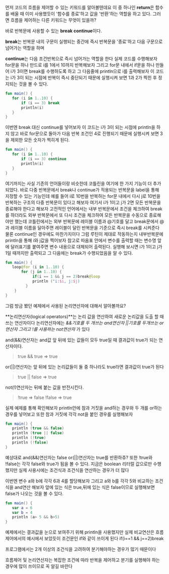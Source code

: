먼저 코드의 흐름을 제어할 수 있는 키워드를 알아볼텐데요 이 중 하나인 **return**은 함수를 배울 때 이미 사용했듯이 '함수를 종료'하고 값을 '반환'하는 역할을 하고 있다. 그러면 흐름을 제어하는 다른 키워드는 무엇이 있을까?

바로 반복문에 사용할 수 있는 **break continue**이다.

**break**는 반복문 내의 구문이 실행되는 중간에 즉시 반복문을 '종료'하고 다음 구문으로 넘어가는 역할을 하며

**continue**는 다음 조건반복으로 즉시 넘어가는 역할을 한다 실제 코드를 수행해보자 for문을 하나 만드로 i를 1에서 10까지 반복해보자 그리고 for문 내에서 if문을 하나 만들어 i가 3이면 break를 수행하도록 하고 그 다음줄에 println으로 i를 출력해보자 이 코드는 i가 3이 되는 시점에 반복이 즉시 중단되기 때문에 실행시켜 보면 1과 2가 찍힌 후 정지되는 것을 볼 수 있다.

```kotlin
fun main() {
   for (i in 1..10) {
       if (i == 3) break
       println(i)
   }
}
```

이번엔 break 대신 continue를 넣어보자 이 코드는 i가 3이 되는 시점에 println을 하지 않고 바로 for문으로 돌아가 다음 반복 조건인 4로 진행되기 때문에 실행시켜 보면 3을 제외한 모든 숫자가 찍히게 된다.

```kotlin
fun main() {
   for (i in 1..10) {
       if (i == 3) continue
       println(i)
   }
}
```

여기까지는 사실 기존의 언어들이랑 비슷한데 코틀린을 여기에 한 가지 기능이 더 추가되었다. 바로 다중 반복문에서 break나 continue가 적용되는 반복문을 label을 통해 지정할 수 있는 기능인데 예를 들어 i로 10번을 반복하는 for문 내에서 다시 j로 10번을 반복하는 구조의 다중 반복문이 있다고 해보자 여기서 i가 1이고 j가 2면 모든 반복문을 종료해야 한다고 해보자 고전적인 언어에서는 내부 반복문에서 조건을 체크하여 break를 하더라도 외부 반복문에서 또 다시 조건을 체크하여 모든 반복문을 수동으로 종료해야만 했는데 코틀린에서는 외부 반복문에 레이블 이름과 @기호를 달고  break문에서 @과 레이블 이름을 달아주면 레이블이 달린 반복문을 기준으로 즉시 break를 시켜준다 물론 continue인 경우에도 마찬가지이다 그럼 루틴이 제대로 작동하는지 내부반복문에 println을 통해 i와 j값을 찍어보자 참고로 따옴표 안에서 변수를 출력할 때는 변수명 앞에 달러표기를 붙여주면 변수 내용으로 대체되어 출력된다. 실행해 보시면 i가 1이고 j가 1일 때까지만 출력되고 그 다음에는 break가 수행되었음을 알 수 있다.

```kotlin
fun main() {
   loop@for (i in 1..10) {
       for (j in 1..10) {
            if(i == 1 && j == 2)break@loop
            println ("i:$i, j:$j)
         }
    }
}
```

그럼 방금 봤던 예제에서 사용된 논리연산자에 대해서 알아볼까요?

**논리연산자(logical operators)**는 논리 값을 연산하여 새로운 논리값을 도출 할 때 쓰는 연산자이다 논리연산자에는 *&&기호를 두 개쓰는 and연산자*  *||기호를 두개쓰는 or연산자* *그리고 !를 사용하는 not연산자* 가 있다

and(&&)연산자는 and값 앞 뒤에 있는 값들이 모두 true일 때 결과값이 true가 되는 연산자이다.

> true && true ⇒ true

or(||)연산자는 앞 뒤에 있는 논리값들이 둘 중 하나라도 true라면 결과값이 true가 된다

> true || false ⇒ true

not(!)연산자는 뒤에 붙는 값을 반전시킨다.

> !true ⇒ false     !false ⇒ true

실제 예제를 통해 확인해보자 println안에 참과 거짓을 and하는 경우와 두 개를 or하는 경우를 넣어보고 또한 참과 거짓에 각각 not을 붙인 경우를 실행해보자

```kotlin
fun main() {
   println (true && false)
   println (true || false)
   println (!true)
   println (!false)
}
```

예상대로 and(&&)연산자는 false   or(||)연산자는 true를 반환하쥬? 또한 !true와 !false는 각각 false와 true가 됨을 볼 수 있다. 지금은 boolean 리터럴 값으로만 수행했지만 실제 사용시에는 조건식과 조건식을 연산하는 경우가 더 많다

이번엔 변수 a와 b에 각각 6과 4를 할당해보자 그리고 a와 b를 각각 5와 비교하는 조건식을 and연산 해보자 앞에 있는 식은 true,뒤에 있는 식은 false이므로 실행해보면 false가 나오는 것을 볼 수 있다.

```kotlin
fun main() {
   var a = 6
   var b = 4
   println (a> 5 && b>5)
}
```

예제에서는 결과값을 눈으로 보여주기 위해  println을 사용했지만 실제 비교연산은 흐름제어에서의 예시에서 보았듯이 조건문인 if와 같이 쓰이게 된다 if(i==1 && j==2)break

프로그램에서는 2개 이상의 조건식을 고려하여 분기해야하는 경우가 많기 때문이다

흐름제어 및 논리연산자는 복잡한 조건에 따라 반복을 제어하고 분기를 실행해야 하는 경우에 많이 쓰이므로 꼭 알길 바란다